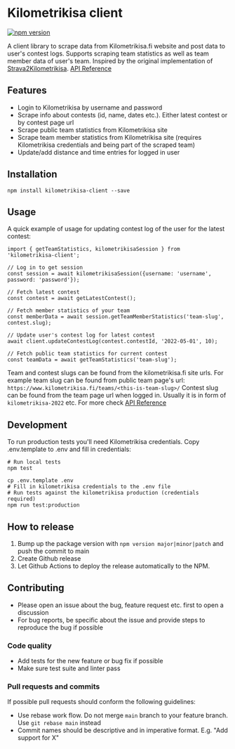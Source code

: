 # Kilometrikisa client

[![npm version](https://badge.fury.io/js/kilometrikisa-client.svg)](https://badge.fury.io/js/kilometrikisa-client)

A client library to scrape data from Kilometrikisa.fi website and post data to user's contest logs. Supports scraping team statistics as well
as team member data of user's team. Inspired by the original implementation of [Strava2Kilometrikisa](https://github.com/jaamo/strava2kilometrikisa).
[API Reference](https://github.com/Tumetsu/kilometrikisa-client/wiki/Exports)

## Features

- Login to Kilometrikisa by username and password
- Scrape info about contests (id, name, dates etc.). Either latest contest or by contest page url
- Scrape public team statistics from Kilometrikisa site
- Scrape team member statistics from Kilometrikisa site (requires Kilometrikisa credentials and being part of the scraped team)
- Update/add distance and time entries for logged in user

## Installation

```
npm install kilometrikisa-client --save
```

## Usage

A quick example of usage for updating contest log of the user for the latest contest:

```
import { getTeamStatistics, kilometrikisaSession } from 'kilometrikisa-client';

// Log in to get session
const session = await kilometrikisaSession({username: 'username', password: 'password'});

// Fetch latest contest
const contest = await getLatestContest();

// Fetch member statistics of your team
const memberData = await session.getTeamMemberStatistics('team-slug', contest.slug);

// Update user's contest log for latest contest
await client.updateContestLog(contest.contestId, '2022-05-01', 10);

// Fetch public team statistics for current contest
const teamData = await getTeamStatistics('team-slug');
```

Team and contest slugs can be found from the kilometrikisa.fi site urls. For example
team slug can be found from public team page's url: `https://www.kilometrikisa.fi/teams/<this-is-team-slug>/`
Contest slug can be found from the team page url when logged in. Usually it is in form of `kilometrikisa-2022` etc.
For more check [API Reference](https://github.com/Tumetsu/kilometrikisa-client/wiki/Exports)


## Development

To run production tests you'll need Kilometrikisa credentials. Copy
.env.template to .env and fill in credentials:

```
# Run local tests
npm test

cp .env.template .env
# Fill in kilometrikisa credentials to the .env file
# Run tests against the kilometrikisa production (credentials required)
npm run test:production
```

## How to release

1. Bump up the package version with `npm version major|minor|patch` and push the commit to main
2. Create Github release
3. Let Github Actions to deploy the release automatically to the NPM.

## Contributing

- Please open an issue about the bug, feature request etc. first to open a discussion
- For bug reports, be specific about the issue and provide steps to reproduce the bug if possible

### Code quality

- Add tests for the new feature or bug fix if possible
- Make sure test suite and linter pass

### Pull requests and commits

If possible pull requests should conform the following guidelines:

- Use rebase work flow. Do not merge `main` branch to your feature branch. Use `git rebase main` instead
- Commit names should be descriptive and in imperative format. E.g. "Add support for X"
